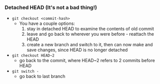 ### Detached HEAD (It's not a bad thing!)
- `git checkout <commit-hash>`
    - You have a couple options:
        1. stay in detached HEAD to examine the contents of old commit
        2. leave and go back to wherever you were before - reattach the HEAD
        3. create a new branch and switch to it, then can now make and save changes, since HEAD is no longer detached
- `git checkout HEAD~2`
    - go back to the commit, where HEAD~2 refers to 2 commits before HEAD
- `git switch -`
    - go back to last branch
